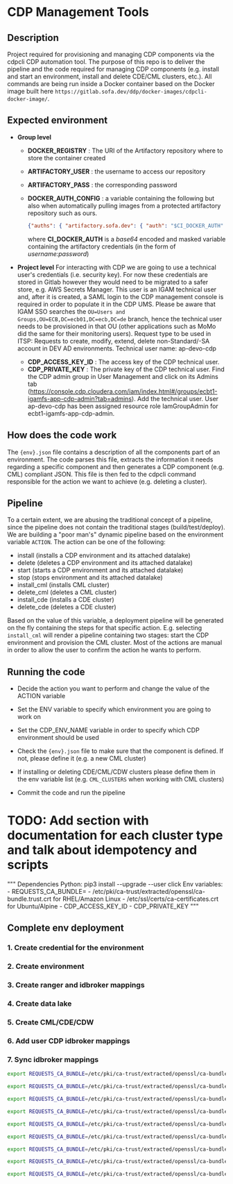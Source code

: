 # CDP Management Tools

## Description

Project required for provisioning and managing CDP components via the cdpcli CDP automation tool. The purpose of this repo is to deliver the pipeline and the code required for managing CDP components (e.g. install and start an environment, install and delete CDE/CML clusters, etc.).
All commands are being run inside a Docker container based on the Docker image built here `https://gitlab.sofa.dev/ddp/docker-images/cdpcli-docker-image/`.

## Expected environment

* **Group level**
  * **DOCKER_REGISTRY** : The URI of the Artifactory repository where to store the container created
  * **ARTIFACTORY_USER** : the username to access our repository
  * **ARTIFACTORY_PASS** : the corresponding password
  * **DOCKER_AUTH_CONFIG** : a variable containing the following but also when automatically pulling images from a protected artifactory repository such as ours.

    ```json
    {"auths": { "artifactory.sofa.dev": { "auth": "$CI_DOCKER_AUTH" }}}
    ```  

    where **CI_DOCKER_AUTH** is a *base64* encoded and masked variable containing the artifactory credentials (in the form of *username:password*)

* **Project level**
  For interacting with CDP we are going to use a technical user's credentials (i.e. security key). For now these credentials are stored in Gitlab however they would need to be migrated to a safer store, e.g. AWS Secrets Manager. This user is an IGAM technical user and, after it is created, a SAML login to the CDP management console is required in order to populate it in the CDP UMS. Please be aware that IGAM SSO searches the `OU=Users and Groups,OU=ECB,DC=ecb01,DC=ecb,DC=de` branch, hence the technical user needs to be provisioned in that OU (other applications such as MoMo did the same for their monitoring users).
  Request type to be used in ITSP: Requests to create, modify, extend, delete non-Standard/-SA account in DEV AD environments.
  Technical user name: ap-devo-cdp

  * **CDP_ACCESS_KEY_ID** : The access key of the CDP technical user.
  * **CDP_PRIVATE_KEY** : The private key of the CDP technical user.
Find the CDP admin group in User Management and click on its Admins tab (https://console.cdp.cloudera.com/iam/index.html#/groups/ecbt1-igamfs-app-cdp-admin?tab=admins). Add the technical user.
User ap-devo-cdp has been assigned resource role IamGroupAdmin for ecbt1-igamfs-app-cdp-admin.
## How does the code work

The `{env}.json` file contains a description of all the components part of an environment. The code parses this file, extracts the information it needs regarding a specific component and then generates a CDP component (e.g. CML) compliant JSON. This file is then fed to the cdpcli command responsible for the action we want to achieve (e.g. deleting a cluster).

## Pipeline

To a certain extent, we are abusing the traditional concept of a pipeline, since the pipeline does not contain the traditional stages (build/test/deploy). We are building a "poor man's" dynamic pipeline based on the environment variable `ACTION`. The action can be one of the following:

* install (installs a CDP environment and its attached datalake)
* delete (deletes a CDP environment and its attached datalake)
* start (starts a CDP environment and its attached datalake)
* stop (stops environment and its attached datalake)
* install_cml (installs CML cluster)
* delete_cml (deletes a CML cluster)
* install_cde (installs a CDE cluster)
* delete_cde (deletes a CDE cluster)

Based on the value of this variable, a deployment pipeline will be generated on the fly containing the steps for that specific action. E.g. selecting `install_cml` will render a pipeline containing two stages: start the CDP environment and provision the CML cluster.
Most of the actions are manual in order to allow the user to confirm the action he wants to perform. 

## Running the code

* Decide the action you want to perform and change the value of the ACTION variable

* Set the ENV variable to specify which environment you are going to work on

* Set the CDP_ENV_NAME variable in order to specify which CDP environment should be used

* Check the `{env}.json` file to make sure that the component is defined. If not, please define it (e.g. a new CML cluster)

* If installing or deleting CDE/CML/CDW clusters please define them in the env variable list (e.g. `CML_CLUSTERS` when working with CML clusters)

* Commit the code and run the pipeline

# TODO: Add section with documentation for each cluster type and talk about idempotency and scripts


""" Dependencies
Python: pip3 install --upgrade --user click
Env variables: 
    - REQUESTS_CA_BUNDLE=
        - /etc/pki/ca-trust/extracted/openssl/ca-bundle.trust.crt for RHEL/Amazon Linux
        - /etc/ssl/certs/ca-certificates.crt for Ubuntu/Alpine
    - CDP_ACCESS_KEY_ID
    - CDP_PRIVATE_KEY
"""



## Complete env deployment

### 1. Create credential for the environment

### 2. Create environment
### 3. Create ranger and idbroker mappings
### 4. Create data lake
### 5. Create CML/CDE/CDW
### 6. Add user CDP idbroker mappings
### 7. Sync idbroker mappings

```bash
export REQUESTS_CA_BUNDLE=/etc/pki/ca-trust/extracted/openssl/ca-bundle.trust.crt && git pull && python3 scripts/cred_mgmt.py --no-dryrun --action create-cred --env lab --cdp-env-name devo-lab01 --json-skel cred_create.json

export REQUESTS_CA_BUNDLE=/etc/pki/ca-trust/extracted/openssl/ca-bundle.trust.crt && git pull && python3 scripts/env_mgmt.py --no-dryrun --env lab --cdp-env-name devo-lab01 --action install-env --json-skel create_env.json

export REQUESTS_CA_BUNDLE=/etc/pki/ca-trust/extracted/openssl/ca-bundle.trust.crt && git pull && python3 scripts/idbroker_map.py  --no-dryrun --env lab --cdp-env-name devo-lab01 --json-skel create_idbroker_mapping.json

export REQUESTS_CA_BUNDLE=/etc/pki/ca-trust/extracted/openssl/ca-bundle.trust.crt && git pull && python3 scripts/cdl_mgmt.py --no-dryrun --action install-cdl --env lab --cdp-env-name devo-lab01 --json-skel create_dlake.json

export REQUESTS_CA_BUNDLE=/etc/pki/ca-trust/extracted/openssl/ca-bundle.trust.crt && git pull && python3 scripts/idbroker_sync.py --no-dryrun --env lab --cdp-env-name devo-lab01 --json-skel sync_idbroker_mapping.json

export REQUESTS_CA_BUNDLE=/etc/pki/ca-trust/extracted/openssl/ca-bundle.trust.crt && git pull && python3 scripts/group_cdprole_map.py --no-dryrun --env lab --cdp-env-name devo-lab01 --action assign-cdproles-to-groups --json-skel asg_user_res_role.json

export REQUESTS_CA_BUNDLE=/etc/pki/ca-trust/extracted/openssl/ca-bundle.trust.crt && git pull && python3 scripts/user_sync.py --no-dryrun --env lab --json-skel sync_all_users.json

export REQUESTS_CA_BUNDLE=/etc/pki/ca-trust/extracted/openssl/ca-bundle.trust.crt && git pull && python3 scripts/cde_mgmt.py --no-dryrun --action install-cde --env lab --cdp-env-name devo-lab01 --cde-cluster-name devo-lab01-cde01 --json-skel create_cde.json

export REQUESTS_CA_BUNDLE=/etc/pki/ca-trust/extracted/openssl/ca-bundle.trust.crt && git pull && python3 scripts/vc_cde_mgmt.py --no-dryrun --action install-vc-cde --env lab --cdp-env-name devo-lab01 --cde-cluster-name devo-lab01-cde01 --vc-cde-cluster-name devo-lab01-cde01-vc01 --json-skel create_vc_cde.json

```
